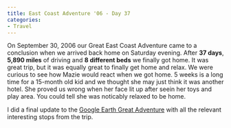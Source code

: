 ```yaml
---
title: East Coast Adventure '06 - Day 37
categories:
- Travel
---
```


On September 30, 2006 our Great East Coast Adventure came to a conclusion when we arrived back home on Saturday evening. After **37 days**, **5,890 miles** of driving and **8 different beds** we finally got home. It was great trip, but it was equally great to finally get home and relax.
We were curious to see how Mazie would react when we got home. 5 weeks is a long time for a 15-month old kid and we thought she may just think it was another hotel. She proved us wrong when her face lit up after seein her toys and play area. You could tell she was noticably relaxed to be home.

I did a final update to the [Google Earth Great Adventure](http://thingelstad.com/s/wp-content/uploads/2006/09/great-adventure.kmz) with all the relevant interesting stops from the trip.
